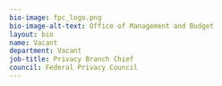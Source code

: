 ```yaml
---
bio-image: fpc_logo.png
bio-image-alt-text: Office of Management and Budget
layout: bio
name: Vacant
department: Vacant
job-title: Privacy Branch Chief
council: Federal Privacy Council
---
```

